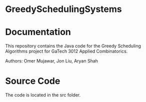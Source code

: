 # GreedySchedulingSystems
# Documentation
This repository contains the Java code for the Greedy Scheduling Algorithms project for GaTech 3012 Applied Combinatorics.

Authors: Omer Mujawar, Jon Liu, Aryan Shah

# Source Code
The code is located in the src folder.
